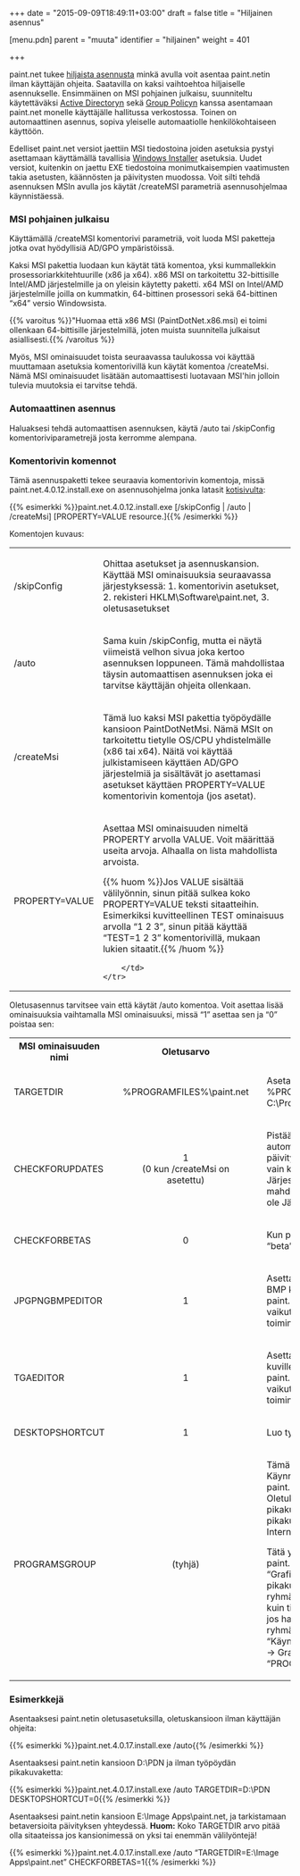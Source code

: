 +++
date = "2015-09-09T18:49:11+03:00"
draft = false
title = "Hiljainen asennus"

[menu.pdn]
	parent = "muuta"
	identifier = "hiljainen"
	weight = 401

+++

paint.net tukee [hiljaista asennusta](http://en.wikipedia.org/wiki/Unattended_installation) minkä avulla voit asentaa paint.netin ilman käyttäjän ohjeita.
Saatavilla on kaksi vaihtoehtoa hiljaiselle asennukselle. Ensimmäinen on MSI pohjainen julkaisu, suunniteltu käytettäväksi
[Active Directoryn](http://fi.wikipedia.org/wiki/Active_Directory) sekä [Group Policyn](http://en.wikipedia.org/wiki/Group_policy) kanssa
asentamaan paint.net monelle käyttäjälle hallitussa verkostossa. Toinen on automaattinen asennus, sopiva yleiselle automaatiolle henkilökohtaiseen käyttöön.

Edelliset paint.net versiot jaettiin MSI tiedostoina joiden asetuksia pystyi asettamaan käyttämällä tavallisia
[Windows Installer](http://en.wikipedia.org/wiki/Microsoft_Installer) asetuksia. Uudet versiot, kuitenkin on jaettu EXE tiedostoina monimutkaisempien
vaatimusten takia asetusten, käännösten ja päivitysten muodossa. Voit silti tehdä asennuksen MSIn avulla jos käytät /createMSI parametriä asennusohjelmaa käynnistäessä.

### MSI pohjainen julkaisu

Käyttämällä /createMSI komentorivi parametriä, voit luoda MSI paketteja jotka ovat hyödyllisiä AD/GPO ympäristöissä.

Kaksi MSI pakettia luodaan kun käytät tätä komentoa, yksi kummallekkin prosessoriarkkitehtuurille (x86 ja x64). x86 MSI on tarkoitettu 32-bittisille Intel/AMD järjestelmille
ja on yleisin käytetty paketti. x64 MSI on Intel/AMD järjestelmille joilla on kummatkin, 64-bittinen prosessori sekä 64-bittinen &ldquo;x64&rdquo; versio Windowsista.

{{% varoitus %}}"Huomaa että x86 MSI (PaintDotNet.x86.msi) ei toimi ollenkaan 64-bittisille järjestelmillä, joten muista suunnitella julkaisut asiallisesti.{{% /varoitus %}}

Myös, MSI ominaisuudet toista seuraavassa taulukossa voi käyttää muuttamaan asetuksia komentorivillä kun käytät komentoa /createMsi. Nämä MSI ominaisuudet lisätään automaattisesti
luotavaan MSI'hin jolloin tulevia muutoksia ei tarvitse tehdä.

### Automaattinen asennus

Haluaksesi tehdä automaattisen asennuksen, käytä /auto tai /skipConfig komentoriviparametrejä josta kerromme alempana.

### Komentorivin komennot

Tämä asennuspaketti tekee seuraavia komentorivin komentoja, missä paint.net.4.0.12.install.exe on asennusohjelma jonka latasit [kotisivulta](http://www.getpaint.net):

{{% esimerkki %}}paint.net.4.0.12.install.exe [/skipConfig | /auto | /createMsi] [PROPERTY=VALUE resource.]{{% /esimerkki %}}

Komentojen kuvaus:

<table class="unattend" id="table0">
	<tr>
		<td class="fixed unattend2">
			<p>/skipConfig</p>
		</td>
		<td>
			<p>Ohittaa asetukset ja asennuskansion. Käyttää MSI ominaisuuksia seuraavassa järjestyksessä: 1. komentorivin asetukset, 2. rekisteri HKLM\Software\paint.net, 3. oletusasetukset</p>
		</td>
	</tr>
	<tr>
		<td class="fixed unattend2">
			<p>/auto</p>
		</td>
		<td>
			<p>Sama kuin /skipConfig, mutta ei näytä viimeistä velhon sivua joka kertoo asennuksen loppuneen. Tämä mahdollistaa täysin automaattisen asennuksen joka ei tarvitse 
			käyttäjän ohjeita ollenkaan.</p>
		</td>
	</tr>
	<tr>
		<td class="fixed unattend2">
			<p>/createMsi</p>
		</td>
		<td>
			<p>Tämä luo kaksi MSI pakettia työpöydälle kansioon PaintDotNetMsi. Nämä MSIt on tarkoitettu tietylle OS/CPU yhdistelmälle (x86 tai x64). Näitä voi käyttää julkistamiseen 
			käyttäen AD/GPO järjestelmiä ja sisältävät jo asettamasi asetukset käyttäen PROPERTY=VALUE komentorivin komentoja (jos asetat).</p>
		</td>
	</tr>
	<tr>
		<td class="fixed unattend2">
			<p>PROPERTY=VALUE</p>
		</td>
		<td>
			<p>Asettaa MSI ominaisuuden nimeltä PROPERTY arvolla VALUE. Voit määrittää useita arvoja. Alhaalla on lista mahdollista arvoista.</p>
			
{{% huom %}}Jos VALUE sisältää välilyönnin, sinun pitää sulkea koko PROPERTY=VALUE teksti sitaatteihin. Esimerkiksi kuvitteellinen TEST ominaisuus arvolla &ldquo;1 2 3&rdquo;, sinun pitää käyttää &ldquo;TEST=1 2 3&rdquo; komentorivillä, mukaan lukien sitaatit.{{% /huom %}}
		
		</td>
	</tr>
</table>

Oletusasennus tarvitsee vain että käytät /auto komentoa. Voit asettaa lisää ominaisuuksia vaihtamalla MSI ominaisuuksi, missä &ldquo;1&rdquo; asettaa sen ja &ldquo;0&rdquo; poistaa sen:

<table class="unattend" id="table1">
	<tr>
		<th class="unattend2">MSI ominaisuuden nimi</th>
		<th>Oletusarvo</th>
		<th>&nbsp;</th>
	</tr>
	<tr>
		<td class="fixed unattend2">
			<p>TARGETDIR</p>
		</td>
		<td style="text-align: center;" class="fixed">
			<p style="padding: 0 1em;">%PROGRAMFILES%\paint.net</p>
		</td>
		<td>
			<p>Aseta kansio minne asennat paint.netin. %PROGRAMFILES% tarkoittaa yleensä C:\Program Files.</p>
		</td>
	</tr>
	<tr>
		<td class="fixed unattend2">
			<p>CHECKFORUPDATES</p>
		</td>
		<td style="text-align: center;" class="fixed">
			<p style="padding: 0 1em;">1<br>(0 kun /createMsi on asetettu)</p>
		</td>
		<td>
			<p>Pistää päälle (1) tai pois päältä (0) automaattiset päivitykset. Huomaa että päivitysten tarkistus on päällä ja sallitty vain käyttäjille jotka ovat Järjestelmänvalvojien 
			ryhmässä. Ei ole mahdollista päivittää käyttäjillä jotka eivät ole Järjestelmänvalvojien ryhmässä.</p>
		</td>
	</tr>
	<tr>
		<td class="fixed unattend2">
			<p>CHECKFORBETAS</p>
		</td>
		<td style="text-align: center;" class="fixed">
			<p>0
		</td>
		<td>
			<p>Kun päivityksiä tarkisteaan, tarkista myös &ldquo;beta&rdquo; versio.</p>
		</td>
	</tr>
	<tr>
		<td class="fixed unattend2">
			<p>JPGPNGBMPEDITOR</p>
		</td>
		<td style="text-align: center;" class="fixed">
			<p>1</p>
		</td>
		<td>
			<p>Asettaa oletusmuokkaajan JPG, PNG ja BMP kuville. Huomaa että tämä asettaa paint.netin &ldquo;Muokkaa&rdquo; komennolle muttei vaikuta normaaliin kaksoisklikkauksen toimintaan 
			Windowsissa.</p>
		</td>
	</tr>
	<tr>
		<td class="fixed unattend2">
			<p>TGAEDITOR</p>
		</td>
		<td style="text-align: center;" class="fixed">
			<p>1</p>
		</td>
		<td>
			<p>Asettaa oletusmuokkaajan TGA kuville.Huomaa että tämä asettaa paint.netin &ldquo;Muokkaa&rdquo; komennolle muttei vaikuta normaaliin kaksoisklikkauksen toimintaan Windowsissa.</p>
		</td>
	</tr>
	<tr>
		<td class="fixed unattend2">
			<p>DESKTOPSHORTCUT</p>
		</td>
		<td style="text-align: center;" class="fixed">
			<p>1
		</td>
		<td>
			<p>Luo työpöydälle paint.net pikakuvakkeen.</p>
		</td>
	</tr>
	<tr>
		<td class="fixed unattend2">
			<p>PROGRAMSGROUP</p>
		</td>
		<td style="text-align: center;" class="fixed">
			<p>(tyhjä)</p>
		</td>
		<td>
			<p>Tämä asettaa mihinkä kansioon Käynnistä-valikon Ohjelmat ryhmään paint.netin pikakuvake luodaan. Oletuksena tämä on tyhjä jolloin pikakuvake luodaan juureen muiden 
			pikakuvakkeiden kuten Media Player ja Internet Explorer kanssa.</p>
			<p>Tätä yleensä käytetään siirtämään paint.netin pikakuvake ryhmiin kuten &ldquo;Grafiikkaohjelmat&rdquo;. Jos haluat sijoittaa pikakuvakkeen ryhmän sisällä olevaan ryhmään, 
			käytä samanlaista komentoa kuin tiedostonimen kanssa. Esimerkkinä jos haluat pikakuvakkeen Grafiikka ryhmään Ohjelmat ryhmässä (esim. &ldquo;Käynnistä &rarr; Kaikki ohjelmat 
			&rarr; Ohjelmat &rarr; Grafiikka&rdquo;) aseta &ldquo;PROGRAMSGROUP=Ohjelmat\Grafiikka&rdquo;.</p>
		</td>
	</tr>
</table>

### Esimerkkejä

Asentaaksesi paint.netin oletusasetuksilla, oletuskansioon ilman käyttäjän ohjeita:

{{% esimerkki %}}paint.net.4.0.17.install.exe /auto{{% /esimerkki %}}

Asentaaksesi paint.netin kansioon D:\PDN ja ilman työpöydän pikakuvaketta:

{{% esimerkki %}}paint.net.4.0.17.install.exe /auto TARGETDIR=D:\PDN DESKTOPSHORTCUT=0{{% /esimerkki %}}

Asentaaksesi paint.netin kansioon E:\Image Apps\paint.net, ja tarkistamaan betaversioita päivityksen yhteydessä. **Huom:** Koko TARGETDIR arvo pitää olla sitaateissa jos kansionimessä on 
yksi tai enemmän välilyöntejä!

{{% esimerkki %}}paint.net.4.0.17.install.exe /auto &ldquo;TARGETDIR=E:\Image Apps\paint.net&rdquo; CHECKFORBETAS=1{{% /esimerkki %}}
